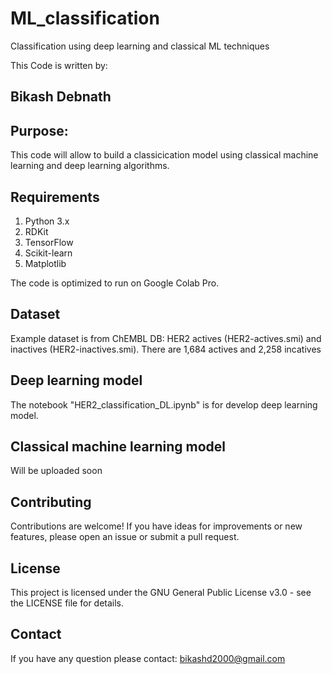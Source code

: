 # ML_classification
Classification using deep learning and classical ML techniques

This Code is written by:
## Bikash Debnath

## Purpose:
This code will allow to build a classicication model using classical machine learning and deep learning algorithms.

## Requirements 

1. Python 3.x
2. RDKit
3. TensorFlow
4. Scikit-learn
5. Matplotlib

The code is optimized to run on Google Colab Pro.

## Dataset
Example dataset is from ChEMBL DB: HER2 actives (HER2-actives.smi) and inactives (HER2-inactives.smi).
There are 1,684 actives and 2,258 incatives

## Deep learning model
The notebook "HER2_classification_DL.ipynb" is for develop deep learning model.

## Classical machine learning model
Will be uploaded soon

## Contributing
Contributions are welcome! If you have ideas for improvements or new features, please open an issue or submit a pull request.

## License
This project is licensed under the  GNU General Public License v3.0 - see the LICENSE file for details.

## Contact
If you have any question please contact: bikashd2000@gmail.com

